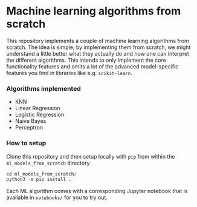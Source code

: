 # Machine learning algorithms from scratch

This repository implements a couple of machine learning algorithms from scratch. The idea is simple; by implementing them from scratch, we might understand a little better what they actually do and how one can interpret the different algorithms. This intends to only implement the core functionality features and omits a lot of the advanced model-specific features you find in libraries like e.g. `scikit-learn`.

### Algorithms implemented

- KNN
- Linear Regression
- Logistic Regression
- Naive Bayes
- Perceptron


### How to setup

Clone this repository and then setup locally with `pip` from within the `ml_models_from_scratch` directory
```py
cd ml_models_from_scratch/
python3 -m pip install .
```

Each ML algorithm comes with a corresponding Jupyter notebook that is available in `notebooks/` for you to try out. 


